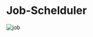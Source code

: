 # Job-Schelduler

![job](https://github.com/user-attachments/assets/dddb6fad-597b-4211-b425-82dac9ad0dc9)

